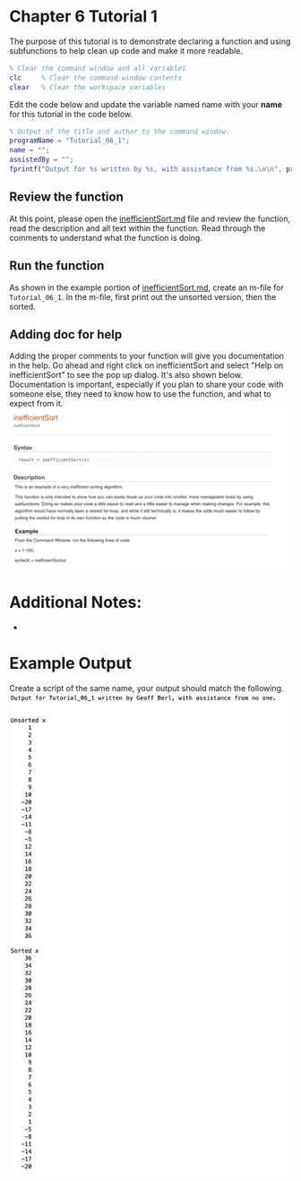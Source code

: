# Chapter 6 Tutorial 1
The purpose of this tutorial is to demonstrate declaring a function and using subfunctions to help clean up code and make it more readable.
```Matlab
% Clear the command window and all variables
clc     % Clear the command window contents
clear   % Clear the workspace variables
```
Edit the code below and update the variable named name with your **name** for this tutorial in the code below.
```Matlab
% Output of the title and author to the command window.
programName = "Tutorial_06_1";
name = "";
assistedBy = "";
fprintf("Output for %s written by %s, with assistance from %s.\n\n", programName, name, assistedBy)
```
## Review the function
At this point, please open the [inefficientSort.md](inefficientSort.md) file and review the function, read the description and all text within the function. Read through the comments to understand what the function is doing.
## Run the function
As shown in the example portion of [inefficientSort.md](inefficientSort.md), create an m-file for `Tutorial_06_1`. In the m-file, first print out the unsorted version, then the sorted.
## Adding doc for help
Adding the proper comments to your function will give you documentation in the help. Go ahead and right click on inefficientSort and select "Help on inefficientSort" to see the pop up dialog. It's also shown below. Documentation is important, especially if you plan to share your code with someone else, they need to know how to use the function, and what to expect from it.
![Tutorial_06_1_InefficientSort.png](images/Tutorial_06_1_InefficientSort.png)

# Additional Notes:
* 
# Example Output
Create a script of the same name, your output should match the following.
![Tutorial_06_1_Example_Output.png](images/Tutorial_06_1_Example_Output.png)